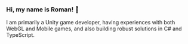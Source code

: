 ### Hi, my name is Roman! 👋

I am primarily a Unity game developer, having experiences with both WebGL and Mobile games, and also building robust solutions in C# and TypeScript.
